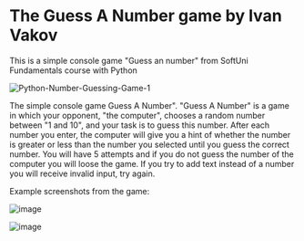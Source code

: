# The Guess A Number game by Ivan Vakov
This is a simple console game "Guess an number" from SoftUni Fundamentals course with Python

![Python-Number-Guessing-Game-1](https://user-images.githubusercontent.com/119103300/232029402-30d0f98c-cd89-4cf8-8442-59f09c0c27eb.png)

The simple console game Guess A Number". "Guess A Number" is a game in which your opponent, "the computer", chooses a random number between "1 and 10", and your task is to guess this number. After each number you enter, the computer will give you a hint of whether the number is greater or less than the number you selected until you guess the correct number. You will have 5 attempts and if you do not guess the number of the computer you will loose the game. If you try to add text instead of a number you will receive invalid input, try again.

Example screenshots from the game:

![image](https://user-images.githubusercontent.com/119103300/232031301-db56b758-566a-42f9-96c8-4b4a3507de05.png)

![image](https://user-images.githubusercontent.com/119103300/232031478-c06ac1ab-59b2-4ca5-bb38-2883de04d700.png)

